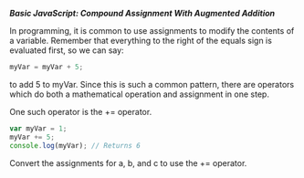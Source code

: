 ***Basic JavaScript: Compound Assignment With Augmented Addition***

In programming, it is common to use assignments to modify the contents of a variable. Remember that everything to the right of the equals sign is evaluated first, so we can say:

```javascript
myVar = myVar + 5;
```

to add 5 to myVar. Since this is such a common pattern, there are operators which do both a mathematical operation and assignment in one step.

One such operator is the += operator.

```javascript
var myVar = 1;
myVar += 5;
console.log(myVar); // Returns 6
```

Convert the assignments for a, b, and c to use the += operator.
